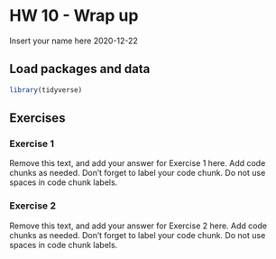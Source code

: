 HW 10 - Wrap up
================
Insert your name here
2020-12-22

## Load packages and data

``` r
library(tidyverse)
```

## Exercises

### Exercise 1

Remove this text, and add your answer for Exercise 1 here. Add code
chunks as needed. Don’t forget to label your code chunk. Do not use
spaces in code chunk labels.

### Exercise 2

Remove this text, and add your answer for Exercise 2 here. Add code
chunks as needed. Don’t forget to label your code chunk. Do not use
spaces in code chunk labels.
